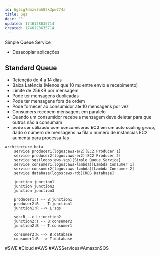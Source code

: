 ```yaml
---
id: 6g5ig7dmzv7mh02k3pw774a
title: Sqs
desc: ""
updated: 1746128635714
created: 1746128635714
---
```


Simple Queue Service

- Desacoplar aplicações

## Standard Queue

- Retenção de 4 a 14 dias
- Baixa Latência (Menos que 10 ms entre envio e recebimento)
- Limite de 256KB por mensagem
- Pode ter mensagens duplicadas
- Pode ter mensagens fora de ordem
- Pode fornecer ao consumidor até 10 mensagens por vez
- Consumers recebem mensagens em paralelo
- Quando um consumidor recebe a mensagem deve deletar para que outros não a consumam
- pode ser utilizado com consumidores EC2 em um auto scaling group, dado o numero de mensagens na fila o numero de instancias EC2 aumenta para processa-las

```mermaid
architecture-beta
    service producer1(logos:aws-ec2)[EC2 Producer 1]
    service producer2(logos:aws-ec2)[EC2 Producer 2]
    service sqs(logos:aws-sqs)[Simple Queue Service]
    service consumer1(logos:aws-lambda)[Lambda Consumer 1]
    service consumer2(logos:aws-lambda)[Lambda Consumer 2]
    service database(logos:aws-rds)[RDS Database]

    junction junction1
    junction junction2
    junction junction3

    producer1:T -- B:junction1
    producer2:B -- T:junction1
    junction1:R --> L:sqs

    sqs:R --> L:junction2
    junction2:T -- B:consumer2
    junction2:B -- T:consumer1

    consumer2:R --> B:database
    consumer1:R --> T:database
```

#SWE #Cloud #AWS #AWSServices #AmazonSQS
